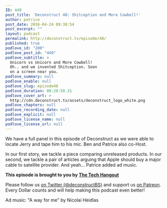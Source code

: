 ```yaml
---
ID: 449
post_title: 'Deconstruct 48: Shitception and More Cowbell!'
author: patrice
post_date: 2016-04-24 09:30:54
post_excerpt: ""
layout: podcast
permalink: http://deconstruct.tv/episode/48/
published: true
podlove_id: "200"
podlove_post_id: "449"
podlove_subtitle: >
  Unicorn vs Unicorn and More Cowbell!
  Oh.. and we invented Shitception. Soon
  on a screen near you.
podlove_summary: null
podlove_enable: null
podlove_slug: episode48
podlove_duration: 00:28:58.31
podlove_cover_art: >
  http://cdn.deconstruct.tv/assets/deconstruct_logo_white.png
podlove_chapters: null
podlove_recording_date: null
podlove_explicit: null
podlove_license_name: null
podlove_license_url: null
---
```

<p>We have a full panel in this episode of Deconstruct as we were able to locate Jerry and tape him to his mic.  Ben and Patrice also co-Host. </p>
<p>In our first story, we tackle a piece comparing unreleased products.  In our second, we tackle a pair of articles arguing that Apple should buy a major cable to satellite provider.  And yeah… Patrice added ad music.</p>
<p><strong>This episode is brought to you by <a href="http://thetechhangout.com">The Tech Hangout</a></strong>
</p>
<p>
Please follow us <a href="http://twitter.com/deconstructBS">on Twitter (@deconstructBS)</a> and support us <a href="http://patreon.com/deconstruct">on Patreon</a>. Every Dollar counts and will help making this podcast even better!
</p>
<p>Ad music: "A way for me" by Nicolai Heidlas</p>